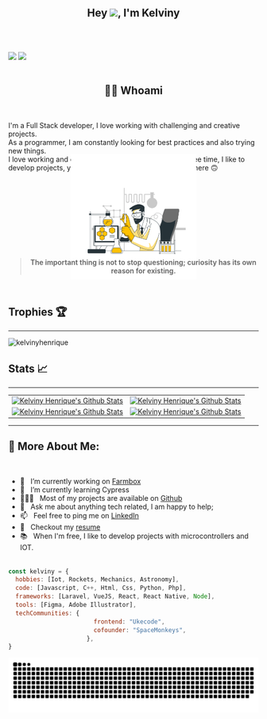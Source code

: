 
<div width="100%">

   <h2 align="center" style="font-weight: bold">Hey <img src="https://media.giphy.com/media/hvRJCLFzcasrR4ia7z/giphy.gif" width="15px">, I'm Kelviny </h2>
</br> 
</br> 

![](https://komarev.com/ghpvc/?username=kelvinyhenrique&style=flat-square)
![](https://hit.yhype.me/github/profile?user_id=21090726)
  </br> </br> 
  <h2 align="center"> 👨‍💻 Whoami</h2>
    </br>
<p>I'm a Full Stack developer, I love working with challenging and creative projects.</br>
As a programmer, I am constantly looking for best practices and also trying new things.</br>
I love working and collaborating with teams and, in my free time, I like to develop projects, you can check some of these projects here 🙃</p>
 <p align="center"  style="margin-top:-50px;">
 <img src="Science-bro.svg" width="50%">
 <blockquote><p align="center" style="margin-top:-60px;font-weight: 600;">The important thing is not to stop questioning; curiosity has its own reason for existing.</p></blockquote>
</p>
</br> 

## Trophies 🏆
---


<img src="https://github-profile-trophy.vercel.app/?username=kelvinyhenrique&row=5&column=7&theme=radical&margin-w=15" alt="kelvinyhenrique" />

<br/>

 <p align="center">
 
## Stats 📈
---


</tr>
    
<table align="center" cellspacing="0" cellpadding="0" border="0">
   <tr>
    <td>
      <a href="#" target="_blank">
       <img  src="https://github-readme-stats.vercel.app/api/top-langs?username=kelvinyhenrique&show_icons=true&layout=compact&title_color=7A7ADB&icon_color=2234AE&text_color=D3D3D3&bg_color=0,000000,130F40&hide_border=true" alt="Kelviny Henrique's Github Stats" />
      <a/>
    </td>
    <td>
      <a href="#" target="_blank">
        <img  src="https://github-readme-stats.vercel.app/api?username=kelvinyhenrique&include_all_commits=true&count_private=true&show_icons=true&title_color=7A7ADB&icon_color=2234AE&text_color=D3D3D3&bg_color=0,000000,130F40&hide_border=true" alt="Kelviny Henrique's Github Stats">
      <a/>
    </td>
   </tr>
  <tr>
  <tr>
    <td>
      <a href="#" target="_blank">
        <img src="https://github-readme-stats.vercel.app/api/wakatime?username=kelvinyhenrique&title_color=7A7ADB&icon_color=2234AE&text_color=D3D3D3&bg_color=0,000000,130F40&hide_border=true" alt="Kelviny Henrique's Github Stats">
      <a/>
    </td>
    <td>
      <a href=#" target="_blank">
        <img src="https://github-readme-stats.vercel.app/api/pin/?username=Space-Monkeys&repo=FarmBox_Firmware_V2&title_color=7A7ADB&icon_color=2234AE&text_color=D3D3D3&bg_color=0,000000,130F40&hide_border=true" alt="Kelviny Henrique's Github Stats">
      <a/>
    </td>
   </tr>
</table>
      
---
</p>

## 🧐 More About Me:
<br/>

- 🔭 &nbsp; I’m currently working on [Farmbox](https://github.com/Space-Monkeys/FarmBox_Firmware_V2)
- 🌱 &nbsp;   I’m currently learning Cypress 
- 👨🏻‍💻 &nbsp; Most of my projects are available on [Github](https://github.com/KelvinyHenrique?tab=repositories)
- 💬 &nbsp; Ask me about anything tech related, I am happy to help;
- 📫 &nbsp; Feel free to ping me on [LinkedIn](https://www.linkedin.com/in/kelvinyhenrique/)
- 📝 &nbsp; Checkout my [resume](https://drive.google.com/file/d/1UTN3Y06EW8_sqlAELlj86K2Dn8QODAr2/view?usp=sharing)
- 📚 &nbsp; When I'm free, I like to develop projects with microcontrollers and IOT.
</br></br>



```javascript
const kelviny = {
  hobbies: [Iot, Rockets, Mechanics, Astronomy],
  code: [Javascript, C++, Html, Css, Python, Php],
  frameworks: [Laravel, VueJS, React, React Native, Node],
  tools: [Figma, Adobe Illustrator],
  techCommunities: {
                        frontend: "Ukecode",
                        cofounder: "SpaceMonkeys",
                      },
}
```

  <img src="https://github.com/kelvinyhenrique/kelvinyhenrique/blob/output/github-contribution-grid-snake.svg"/>
</div>
